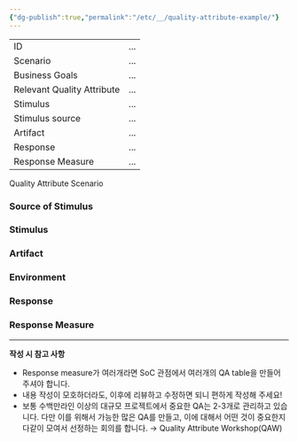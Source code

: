 ```yaml
---
{"dg-publish":true,"permalink":"/etc/__/quality-attribute-example/"}
---
```


|                            |     |
| -------------------------- | --- |
| ID                         | ... |
| Scenario                   | ... |
| Business Goals             | ... |
| Relevant Quality Attribute | ... |
| Stimulus                   | ... |
| Stimulus source            | ... |
| Artifact                   | ... |
| Response                   | ... |
| Response Measure           | ... |

Quality Attribute Scenario

### Source of Stimulus
### Stimulus
### Artifact

### Environment

### Response

### Response Measure


---

**작성 시 참고 사항**
- Response measure가 여러개라면 SoC 관점에서 여러개의 QA table을 만들어 주셔야 합니다.
- 내용 작성이 모호하더라도, 이후에 리뷰하고 수정하면 되니 편하게 작성해 주세요!
- 보통 수백만라인 이상의 대규모 프로젝트에서 중요한 QA는 2-3개로 관리하고 있습니다. 다만 이를 위해서 가능한 많은 QA를 만들고, 이에 대해서 어떤 것이 중요한지 다같이 모여서 선정하는 회의를 합니다. → Quality Attribute Workshop(QAW)